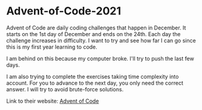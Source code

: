# Advent-of-Code-2021

Advent of Code are daily coding challenges that happen in December. It starts on the 1st day of December and ends on the 24th.
Each day the challenge increases in difficulty. I want to try and see how far I can go since this is my first year learning to code.

I am behind on this because my computer broke. I'll try to push the last few days.

I am also trying to complete the exercises taking time complexity into account. For you to advance to the next day, you only need the correct answer. I will try to avoid brute-force solutions.

Link to their website: [Advent of Code](https://adventofcode.com "Advent of Code")
